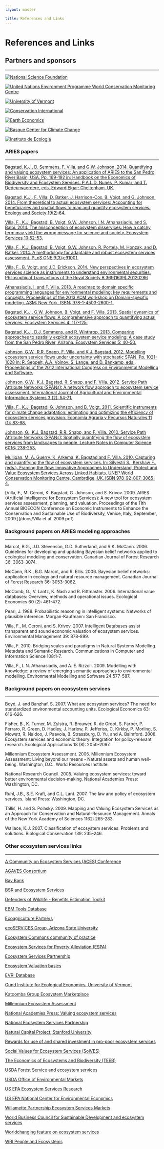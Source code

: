 ```yaml
---
layout: master

title: References and Links
---
```

# References and Links

<div id="links-sidebar" markdown="1">

## Partners and sponsors
-------------------------

[![National Science Foundation](/images/nsf_logo.png)](http://www.nsf.gov)

[![United Nations Environment Programme World Conservation Monitoring Centre](/images/UNEP.jpg)](http://www.unep-wcmc.org)

[![University of Vermont](/images/uvmlogo-words.gif)](http://www.uvm.edu/giee)

[![Conservation International](/images/cilogo2.jpg)](http://www.conservation.org)

[![Earth Economics](/images/EELogo_Tiny_jpg.jpg)](http://www.eartheconomics.org)

[![Basque Center for Climate Change](/images/bc3logo_web.jpg)](http://www.bc3research.org)

[![Instituto de Ecologia](/images/INECOL.jpg)](http://www.ecologia.edu.mx)

</div>

<div id="links-content" markdown="1">

### ARIES papers
-----------------

[Bagstad, K.J., D. Semmens, F. Villa, and G.W. Johnson.  2014. Quantifying and valuing ecosystem services: An application of ARIES to the San Pedro River Basin, USA. Pp. 169-192 in: Handbook on the Economics of Biodiversity and Ecosystem Services. P.A.L.D. Nunes, P. Kumar, and T. Dedeurwaerdere, eds. Edward Elgar: Cheltenham, UK.](http://www.elgaronline.com/view/9781781951507.00017.xml)

[Bagstad, K.J., F. Villa, D. Batker, J. Harrison-Cox, B. Voigt, and G. Johnson. 2014. From theoretical to actual ecosystem services: Accounting for beneficiaries and spatial flows to map and quantify ecosystem services. Ecology and Society 19(2):64.](http://www.ecologyandsociety.org/vol19/iss2/art64/)

[Villa, F., K.J. Bagstad, B. Voigt, G.W. Johnson, I.N. Athanasiadis, and S. Balbi. 2014. The misconception of ecosystem disservices: How a catchy term may yield the wrong message for science and society. Ecosystem Services 10:52-53.](http://www.sciencedirect.com/science/article/pii/S2212041614001016#)

[Villa, F., K.J. Bagstad, B. Voigt, G.W. Johnson, R. Portela, M. Honzak, and D. Batker. 2014. A methodology for adaptable and robust ecosystem services assessment. PLoS ONE 9(3):e91001.](http://www.plosone.org/article/info%3Adoi%2F10.1371%2Fjournal.pone.0091001)

[Villa, F., B. Voigt, and J.D. Erickson. 2014. New perspectives in ecosystem services science as instruments to understand environmental securities. Philosophical Transactions of the Royal Society B 369(1639):20120286](http://rstb.royalsocietypublishing.org/content/369/1639/20120286.abstract)

[Athanasiadis, I. and F. Villa. 2013. A roadmap to domain specific programming languages for environmental modeling: key requirements and concepts. Proceedings of the 2013 ACM workshop on Domain-specific modeling. ASM: New York, ISBN: 978-1-4503-2600-1.](http://dl.acm.org/citation.cfm?id=2541934)

[Bagstad, K.J., G.W. Johnson, B. Voigt, and F. Villa. 2013. Spatial dynamics of ecosystem service flows: A comprehensive approach to quantifying actual services. Ecosystem Services 4: 117-125.](http://www.sciencedirect.com/science/article/pii/S2212041612000174)

[Bagstad, K.J., D.J. Semmens, and R. Winthrop. 2013. Comparing approaches to spatially explicit ecosystem service modeling: A case study from the San Pedro River, Arizona. Ecosystem Services 5: 40-50.](http://www.sciencedirect.com/science/journal/22120416)

[Johnson, G.W., R.R. Snapp, F. Villa, and K.J. Bagstad.  2012.  Modelling ecosystem service flows under uncertainty with stochastic SPAN.  Pp. 1021-1028 in: R. Seppelt, A.A. Voinov, S. Lange, and D. Bankamp, eds., Proceedings of the 2012 International Congress on Environmental Modelling and Software.](http://www.iemss.org/sites/iemss2012//proceedings/D1_2_0900_Johnson_et_al.pdf)

[Johnson, G.W., K.J. Bagstad, R. Snapp, and F. Villa.  2012.
Service Path Attribute Networks (SPANs): A network flow approach to
ecosystem service assessment.  International Journal
of Agricultural and Environmental Information Systems 3 (2): 54-71.](http://www.igi-global.com/article/service-path-attribution-networks-spans/68009)

[Villa, F., K.J. Bagstad, G. Johnson, and B. Voigt.  2011.
Scientific instruments for climate change adaptation: estimating and
optimizing the efficiency of ecosystem services provision. Econom&iacute;a 
Agraria y Recursos Naturales 11 (1): 83-98.](http://aeea.webs.upv.es/aeea/ficheros/Revistas/EARN_11_1/11_1_04_Villa.pdf)

[Johnson, G., K.J. Bagstad, R.R. Snapp, and F. Villa.  2010.  Service
Path Attribute Networks (SPANs): Spatially quantifying the flow of
ecosystem services from landscapes to people.  Lecture Notes in
Computer Science 6016: 238-253.](http://link.springer.com/chapter/10.1007%2F978-3-642-12156-2_18?LI=true)

[Mulligan, M. A. Guerry, K. Arkema, K. Bagstad and F. Villa.  2010.
Capturing and quantifying the flow of ecosystem services.  In:
Silvestri S., Kershaw F., (eds.). Framing the flow: Innovative
Approaches to Understand, Protect and Value Ecosystem Services Across
Linked Habitats.  UNEP World Conservation Monitoring Centre,
Cambrdige, UK. ISBN 978-92-807-3065-4.](http://www.unep.org/pdf/Framing_the_Flow_lowres_20final.pdf)

[Villa, F., M. Ceroni, K. Bagstad, G. Johnson, and S. Krivov.  2009.
ARIES (Artificial Intelligence for Ecosystem Services): A new tool for
ecosystem services assessment, planning, and valuation.  Proceedings
of the 11th Annual BIOECON Conference on Economic Instruments to
Enhance the Conservation and Sustainable Use of Biodiversity, Venice,
Italy, September, 2009.](/docs/Villa et al. 2009.pdf)

### Background papers on ARIES modeling approaches
----------------------

Marcot, B.G., J.D. Stevenson, G.D. Sutherland, and
R.K. McCann. 2006. Guidelines for developing and updating Bayesian
belief networks applied to ecological modeling and
conservation. Canadian Journal of Forest Research 36: 3063-3074.

McCann, R.K., B.G. Marcot, and R. Ellis. 2006.  Bayesian belief
networks: application in ecology and natural resource
management. Canadian Journal of Forest Research 36: 3053-3062.

McComb, G., V. Lantz, K. Nash and R. Rittmaster. 2006. International 
value databases: Overview, methods and operational issues. Ecological 
Economics 60 (2): 461-472. 

Pearl, J.  1988.  Probabilistic reasoning in intelligent systems: 
Networks of plausible inference.  Morgan-Kaufmann: San Francisco.

Villa, F., M. Ceroni, and S. Krivov, 2007. Intelligent Databases 
assist transparent and sound economic valuation of ecosystem services. 
Environmental Management 39: 878-899.

Villa, F. 2010. Bridging scales and paradigms in Natural Systems Modelling. Metadata and Semantic Research. Communications in Computer and Information Science 108:1-7.

Villa, F., I. N. Athanasiadis, and A. E. Rizzoli. 2009. Modelling with knowledge: a review of emerging semantic approaches to environmental modelling. Environmental Modelling and Software 24:577-587.


### Background papers on ecosystem services
----------------------

Boyd, J. and Banzhaf, S.  2007.  What are ecosystem services?  The 
need for standardized environmental accounting units.  Ecological 
Economics 63: 616-626.

Fisher, B., K. Turner, M. Zylstra, R. Brouwer, R. de Groot, S. Farber, 
P. Ferraro, R. Green, D. Hadley, J. Harlow, P. Jefferiss, C. Kirkby, 
P. Morling, S. Mowatt, R. Naidoo, J. Paavola, B. Strassburg, D. Yu, 
and A. Balmford.  2008.  Ecosystem services and economic theory: 
Integration for policy-relevant research.  Ecological Applications 
18 (8): 2050-2067.

Millennium Ecosystem Assessment.  2005. Millennium Ecosystem Assessment: 
Living beyond our means - Natural assets and human well-being.  Washington, 
D.C.: World Resources Institute.

National Research Council. 2005. Valuing ecosystem services: toward better 
environmental decision-making. National Academies Press: Washington, DC.

Ruhl, J.B., S.E. Kraft, and C.L. Lant.  2007.  The law and policy of ecosystem 
services.  Island Press: Washington, DC.

Tallis, H. and S. Polasky. 2009. Mapping and Valuing Ecosystem Services as 
an Approach for Conservation and Natural-Resource Management. Annals of the 
New York Academy of Sciences 1162: 265-283.

Wallace, K.J. 2007. Classification of ecosystem services: Problems and solutions. 
Biological Conservation 139: 235-246.

### Other ecosystem services links
-----------------------------------

[A Community on Ecosystem Services (ACES) Conference](http://www.conference.ifas.ufl.edu/aces/)

[AGAVES Consortium](http://rmgsc.cr.usgs.gov/agaves/index.shtml)

[Bay Bank](http://www.thebaybank.org/)

[BSR and Ecosystem Services](http://www.bsr.org/en/our-work/working-groups/ecosystem-services-tools-markets)

[Defenders of Wildlife - Benefits Estimation Toolkit](http://www.defenders.org/programs_and_policy/science_and_economics/conservation_economics/valuation/benefits_toolkit)

[EBM Tools Database](http://www.smartgrowthtools.org/ebmtools/index.php)

[Ecoagriculture Partners](http://www.ecoagriculture.org/)

[ecoSERVICES Group, Arizona State University](http://www.ecoservices.asu.edu/)

[Ecosystem Commons community of practice](http://www.ecosystemcommons.org/)

[Ecosystem Services for Poverty Alleviation (ESPA)](http://www.nerc.ac.uk/research/programmes/espa/)

[Ecosystem Services Partnership](http://www.fsd.nl/esp)

[Ecosystem Valuation basics](http://www.ecosystemvaluation.org/)

[EVRI Database](https://www.evri.ca/Global/Splash.aspx)

[Gund Institute for Ecological Economics, University of Vermont](http://www.uvm.edu/giee/)

[Katoomba Group Ecosystem Marketplace](http://www.ecosystemmarketplace.com/)

[Millennium Ecosystem Assessment](http://www.maweb.org/en/index.aspx)

[National Academies Press: Valuing ecosystem services](http://www.nap.edu/catalog.php?record_id=11139#orgs)

[National Ecosystem Services Partnership](http://nicholasinstitute.duke.edu/ecosystem/nesp)

[Natural Capital Project, Stanford University](http://www.naturalcapitalproject.org/)

[Rewards for use of and shared investment in pro-poor ecosystem services](http://rupes.worldagroforestry.org/)

[Social Values for Ecosystem Services (SolVES)](http://solves.cr.usgs.gov/)

[The Economics of Ecosystems and Biodiversity (TEEB)](http://www.teebweb.org/)

[USDA Forest Service and ecosystem services](http://www.fs.fed.us/ecosystemservices/)

[USDA Office of Environmental Markets](http://www.fs.fed.us/ecosystemservices/OEM/index.shtml)

[US EPA Ecosystem Services Research](http://www.epa.gov/ecology/)

[US EPA National Center for Environmental Economics](http://yosemite.epa.gov/ee/epa/eed.nsf/webpages/homepage)

[Willamette Partnership Ecosystem Services Markets](http://willamettepartnership.org/about-markets)

[World Business Council for Sustainable Development and ecosystem services](http://www.wbcsd.org/templates/TemplateWBCSD5/layout.asp?type=p&MenuId=NzE)

[Worldchanging feature on ecosystem services](http://www.worldchanging.com/archives/006048.html)

[WRI People and Ecosystems](http://www.wri.org/ecosystems#EcosystemServices)

</div>
